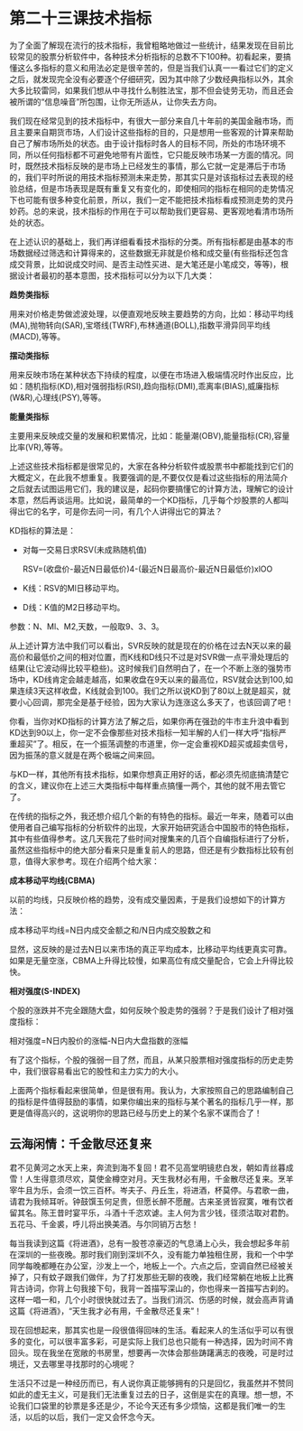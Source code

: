 # 第二十三课技术指标

为了全面了解现在流行的技术指标，我曾粗略地做过一些统计，结果发现在目前比较常见的股票分析软件中，各种技术分析指标的总数不下100种。初看起来，要搞懂这么多指标的意义和用法必定是很辛苦的，但是当我们认真一一看过它们的定义之后，就发现完全没有必要逐个仔细研究，因为其中除了少数经典指标以外，其余大多比较雷同，如果我们想从中寻找什么制胜法宝，那不但会徒劳无功，而且还会被所谓的“信息噪音”所包围，让你无所适从，让你失去方向。

我们现在经常见到的技术指标中，有很大一部分来自几十年前的美国金融市场，而且主要来自期货市场，人们设计这些指标的目的，只是想用一些客观的计算来帮助自己了解市场所处的状态。由于设计指标时各人的目标不同，所处的市场环境不同，所以任何指标都不可避免地带有片面性，它只能反映市场某一方面的情况。同时，既然技术指标反映的是市场上已经发生的事情，那么它就一定是滞后于市场的，我们平时所说的用技术指标预测未来走势，那其实只是对该指标过去表现的经验总结，但是市场表现是既有重复又有变化的，即使相同的指标在相同的走势情况下也可能有很多种变化前景，所以，我们一定不能把技术指标看成预测走势的灵丹妙药。总的来说，技术指标的作用在于可以帮助我们更容易、更客观地看清市场所处的状态。

在上述认识的基础上，我们再详细看看技术指标的分类。所有指标都是由基本的市场数据经过筛选和计算得来的，这些数据无非就是价格和成交量(有些指标还包含成交背景，比如说成交时间、是否主动性买进、是大笔还是小笔成交，等等)，根据设计者最初的基本意图，技术指标可以分为以下几大类：

**趋势类指标**

用来对价格走势做滤波处理，以便直观地反映主要趋势的方向，比如：移动平均线(MA),抛物转向(SAR),宝塔线(TWRF),布林通道(BOLL),指数平滑异同平均线(MACD),等等。

**摆动类指标**

用来反映市场在某种状态下持续的程度，以便在市场进入极端情况时作出反应，比如：随机指标(KD),相对强弱指标(RSI),趋向指标(DMI),乖离率(BIAS),威廉指标(W&R),心理线(PSY),等等。

**能量类指标**

主要用来反映成交量的发展和积累情况，比如：能量潮(OBV),能量指标(CR),容量比率(VR),等等。

上述这些技术指标都是很常见的，大家在各种分析软件或股票书中都能找到它们的大概定义，在此我不想重复。我要强调的是,不要仅仅是看过这些指标的用法简介之后就去试图运用它们，我的建议是，起码你要搞懂它的计算方法，理解它的设计本意，然后再谈运用。比如说，最简单的一个KD指标，几乎每个炒股票的人都叫得出它的名字，可是你去问一问，有几个人讲得出它的算法？

KD指标的算法是：

* 对每一交易日求RSV(未成熟随机值)
  
  RSV=(收盘价-最近N日最低价)4-(最近N日最高价-最近N日最低价)xlOO

* K线：RSV的Ml日移动平均。 
* D线：K值的M2日移动平均。

参数：N、Ml、M2,天数，一般取9、3、3。

从上述计算方法中我们可以看出，SVR反映的就是现在的价格在过去N天以来的最高价和最低价之间的相对位置，而K线和D线只不过是对SVR做一点平滑处理后的结果(让它波动得比较平稳些)。这时候我们自然明白了，在一个不断上涨的强势市场中，KD线肯定会越走越高，如果收盘在9天以来的最高位，RSV就会达到100,如果连续3天这样收盘，K线就会到100。我们之所以说KD到了80以上就是超买，就要小心回调，那完全是基于经验，因为大家认为连涨这么多天了，也该回调了吧！

你看，当你对KD指标的计算方法了解之后，如果你再在强劲的牛市主升浪中看到KD达到90以上，你一定不会像那些对技术指标一知半解的人们一样大呼“指标严重超买”了。相反，在一个振荡调整的市道里，你一定会重视KD超买或超卖信号，因为振荡的意义就是在两个极端之间来回。

与KD一样，其他所有技术指标，如果你想真正用好的话，都必须先彻底搞清楚它的含义，建议你在上述三大类指标中每样重点搞懂一两个，其他的就不用去管它了。

在传统的指标之外，我还想介绍几个新的有特色的指标。最近一年来，随着可以由使用者自己编写指标的分析软件的出现，大家开始研究适合中国股市的特色指标，其中有些值得参考。这几天我花了些时间对搜集来的几百个自编指标进行了分析，虽然这些指标中的绝大部分看来只是重复前人的思路，但还是有少数指标比较有创意，值得大家参考。现在介绍两个给大家：

**成本移动平均线(CBMA)**

以前的均线，只反映价格的趋势，没有成交量因素，于是我们设想如下的计算方法：

成本移动平均线=N日内成交金额之和/N日内成交股数之和

显然，这反映的是过去N日以来市场的真正平均成本，比移动平均线更真实可靠。如果是无量空涨，CBMA上升得比较慢，如果高位有成交量配合，它会上升得比较快。

**相对强度(S-INDEX)**

个股的涨跌并不完全跟随大盘，如何反映个股走势的强弱？于是我们设计了相对强度指标：

相对强度=N日内股价的涨幅-N日内大盘指数的涨幅

有了这个指标，个股的强弱一目了然，而且，从某只股票相对强度指标的历史走势中，我们很容易看出它的股性和主力实力的大小。

上面两个指标看起来很简单，但是很有用。我认为，大家按照自己的思路编制自己的指标是件值得鼓励的事情，如果你编出来的指标与某个著名的指标几乎一样，那更是值得高兴的，这说明你的思路已经与历史上的某个名家不谋而合了！

## 云海闲情：千金散尽还复来

君不见黄河之水天上来，奔流到海不复回！君不见高堂明镜悲白发，朝如青丝暮成雪！人生得意须尽欢，莫使金樽空对月。天生我材必有用，千金散尽还复来。烹羊宰牛且为乐，会须一饮三百杯。岑夫子、丹丘生，将进酒，杯莫停。与君歌一曲，请君为我倾耳听。钟鼓馔玉何足贵，但愿长醉不愿醒。古来圣贤皆寂寞，唯有饮者留其名。陈王昔时宴平乐，斗酒十千恣欢谑。主人何为言少钱，径须沽取对君酌。五花马、千金裘，呼儿将出换美酒。与尔同销万古愁！

每当我读到这篇《将进酒》，总有一股苍凉豪迈的气息涌上心头，我会想起多年前在深圳的一些夜晚。那时我们刚到深圳不久，没有能力单独租住房，我和一个中学同学每晚都睡在办公室，沙发上一个，地板上一个。六点之后，空调自然已经被关掉了，只有蚊子跟我们做伴，为了打发那些无聊的夜晚，我们经常躺在地板上比赛背古诗词，你背上句我接下句，我背一首描写深山的，你也得来一首描写古刹的。这样一唱一和，几个小时很快就过去了。当我们消沉、伤感的时候，就会高声背诵这篇《将进酒》，“天生我才必有用，千金散尽还复来”！

现在回想起来，那其实也是一段很值得回味的生活。看起来人的生活似乎可以有很多的变化，可以很丰富多彩，可是实际上我们总也只能有一种选择，因为时间不肯回头。现在我坐在宽敞的书房里，想要再一次体会那些踌躇满志的夜晚，可是时过境迁，又去哪里寻找那时的心境呢？

生活只不过是一种经历而已，有人说你真正能够拥有的只是回忆，我虽然并不赞同如此的虚无主义，可是我们无法重复过去的日子，这倒是实在的真理。想一想，不论我们口袋里的钞票是多还是少，不论今天还有多少烦恼，这都是我们唯一的生活，以后的以后，我们一定又会怀念今天。
